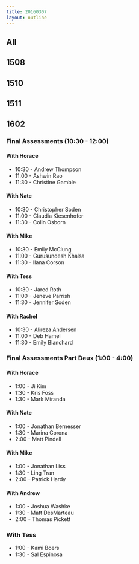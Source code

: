 ```yaml
---
title: 20160307
layout: outline
---
```


## All

## 1508

## 1510

## 1511

## 1602

### Final Assessments (10:30 - 12:00)

#### With Horace
* 10:30 - Andrew Thompson
* 11:00 - Ashwin Rao
* 11:30 - Christine Gamble

#### With Nate
* 10:30 - Christopher Soden
* 11:00 - Claudia Kiesenhofer
* 11:30 - Colin Osborn

#### With Mike
* 10:30 - Emily McClung
* 11:00 - Gurusundesh Khalsa
* 11:30 - Ilana Corson

#### With Tess
* 10:30 - Jared Roth
* 11:00 - Jeneve Parrish
* 11:30 - Jennifer Soden

#### With Rachel
* 10:30 - Alireza Andersen
* 11:00 - Deb Hamel
* 11:30 - Emily Blanchard


### Final Assessments Part Deux (1:00 - 4:00)

#### With Horace
* 1:00 - Ji Kim
* 1:30 - Kris Foss
* 1:30 - Mark Miranda

#### With Nate
* 1:00 - Jonathan Bernesser
* 1:30 - Marina Corona
* 2:00 - Matt Pindell

#### With Mike
* 1:00 - Jonathan Liss
* 1:30 - Ling Tran
* 2:00 - Patrick Hardy

#### With Andrew
* 1:00 - Joshua Washke
* 1:30 - Matt DesMarteau
* 2:00 - Thomas Pickett

### With Tess
* 1:00 - Kami Boers
* 1:30 - Sal Espinosa

